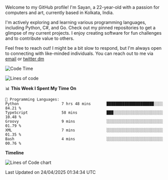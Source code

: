 Welcome to my GitHub profile! I'm Sayan, a 22-year-old with a passion for computers and art, currently based in Kolkata, India.

I'm actively exploring and learning various programming languages, including Python, C#, and Go. Check out my pinned repositories to get a glimpse of my current projects. I enjoy creating software for fun challenges and to contribute value to others.

Feel free to reach out! I might be a bit slow to respond, but I'm always open to connecting with like-minded individuals. You can reach out to me via [email](mailto:me@sayanbiswas.in) or [twitter dm](https://twitter.com/TheDankDel)

<!--START_SECTION:waka-->
![Code Time](http://img.shields.io/badge/Code%20Time-2%2C213%20hrs%2027%20mins-blue)

![Lines of code](https://img.shields.io/badge/From%20Hello%20World%20I%27ve%20Written-8.0%20million%20lines%20of%20code-blue)

📊 **This Week I Spent My Time On** 

```text
💬 Programming Languages: 
Python                   7 hrs 48 mins       █████████████████████░░░░   84.21 % 
TypeScript               58 mins             ███░░░░░░░░░░░░░░░░░░░░░░   10.48 % 
Groovy                   9 mins              ░░░░░░░░░░░░░░░░░░░░░░░░░   01.79 % 
XML                      7 mins              ░░░░░░░░░░░░░░░░░░░░░░░░░   01.35 % 
Bash                     4 mins              ░░░░░░░░░░░░░░░░░░░░░░░░░   00.76 % 
```

**Timeline**

![Lines of Code chart](https://raw.githubusercontent.com/Dank-del/Dank-del/main/assets/bar_graph.png)


 Last Updated on 24/04/2025 01:34:34 UTC
<!--END_SECTION:waka-->
